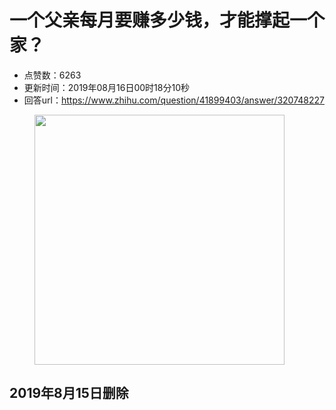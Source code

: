 # 一个父亲每月要赚多少钱，才能撑起一个家？
- 点赞数：6263
- 更新时间：2019年08月16日00时18分10秒
- 回答url：https://www.zhihu.com/question/41899403/answer/320748227
<body>
 <figure data-size="normal">
  <img src="https://picx.zhimg.com/50/v2-ecdc491f064e9720f7df45a70f509067_720w.jpg?source=1940ef5c" data-caption="" data-size="normal" data-rawwidth="400" data-rawheight="266" data-original-token="v2-ecdc491f064e9720f7df45a70f509067" data-default-watermark-src="https://pica.zhimg.com/50/v2-51b3b5656eb01071fd84a67900b70af5_720w.jpg?source=1940ef5c" class="content_image" width="400">
 </figure>
 <h2>2019年8月15日删除</h2>
</body>